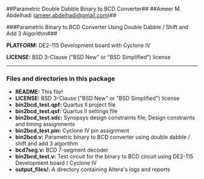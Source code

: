 ##Parametric Double Dabble Binary to BCD Converter##
##Ameer M. Abdelhadi (ameer.abdelhadi@gmail.com)##

###Parametric Binary to BCD Converter Using Double Dabble / Shift and Add 3 Algorithm###


**PLATFORM:** DE2-115 Development board with Cyclone IV

**LICENSE:** BSD 3-Clause ("BSD New" or "BSD Simplified") license


---


### Files and directories in this package ###

  * **README:** This file!
  * **LICENSE:** BSD 3-Clause ("BSD New" or "BSD Simplified") license
  * **bin2bcd_test.qpf:** Quartus II project file
  * **bin2bcd_test.qsf:** Quartus II settings file
  * **bin2bcd_test.sdc:** Synopsys design constraints file; Design constraints and timing assignments
  * **bin2bcd_test.pin:** Cyclone IV pin assignment
  * **bin2bcd.v:** Parametric binary to BCD converter using double dabble / shift and add 3 algorithm
  * **bcd7seg.v:** BCD 7-segment decoder
  * **bin2bcd_test.v:** Test  circuit for  the binary to BCD circuit using DE2-115 Development board / Cyclone IV
  * **output_files/:** A directory containing Altera's logs and reports

